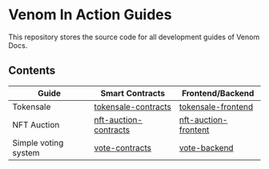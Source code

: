 # Venom In Action Guides

This repository stores the source code for all development guides of Venom Docs.

## Contents

| Guide | Smart Contracts | Frontend/Backend |
| ------ | ------ | ------ |
| Tokensale | [tokensale-contracts](/tokensale-contracts) | [tokensale-frontend](/tokensale-frontend) |
| NFT Auction | [nft-auction-contracts](/nft-auction-contracts) | [nft-auction-frontent](/nft-auction-frontend) |
| Simple voting system | [vote-contracts](/vote-contracts) | [vote-backend](/vote-backend) |
